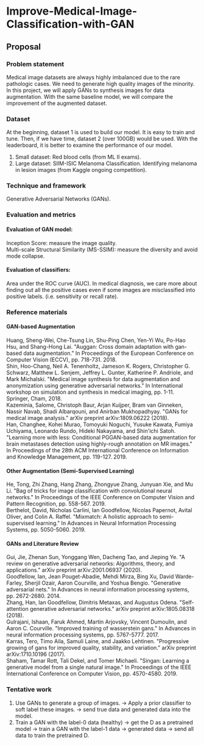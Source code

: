 # Improve-Medical-Image-Classification-with-GAN
 
## Proposal
### Problem statement
Medical image datasets are always highly imbalanced due to the rare pathologic cases. We need to generate high quality images of the minority. In this project, we will apply GANs to synthesis images for data augmentation. With the same baseline model, we will compare the improvement of the augmented dataset.
### Dataset
At the beginning, dataset 1 is used to build our model. It is easy to train and tune. Then, if we have time, dataset 2 (over 100GB) would be used. With the leaderboard, it is better to examine the performance of our model.  
1) Small dataset: Red blood cells (from ML II exams).  
2) Large dataset: SIIM-ISIC Melanoma Classification. Identifying melanoma in lesion images (from Kaggle ongoing competition).  
### Technique and framework
Generative Adversarial Networks (GANs).  
### Evaluation and metrics
#### Evaluation of GAN model: 
Inception Score: measure the image quality.  
Multi-scale Structural Similarity (MS-SSIM): measure the diversity and avoid mode collapse.  
#### Evaluation of classifiers: 
Area under the ROC curve (AUC). In medical diagnosis, we care more about finding out all the positive cases even if some images are misclassified into positive labels. (i.e. sensitivity or recall rate).  
### Reference materials
#### GAN-based Augmentation
Huang, Sheng-Wei, Che-Tsung Lin, Shu-Ping Chen, Yen-Yi Wu, Po-Hao Hsu, and Shang-Hong Lai. "Auggan: Cross domain adaptation with gan-based data augmentation." In Proceedings of the European Conference on Computer Vision (ECCV), pp. 718-731. 2018.  
Shin, Hoo-Chang, Neil A. Tenenholtz, Jameson K. Rogers, Christopher G. Schwarz, Matthew L. Senjem, Jeffrey L. Gunter, Katherine P. Andriole, and Mark Michalski. "Medical image synthesis for data augmentation and anonymization using generative adversarial networks." In International workshop on simulation and synthesis in medical imaging, pp. 1-11. Springer, Cham, 2018.  
Kazeminia, Salome, Christoph Baur, Arjan Kuijper, Bram van Ginneken, Nassir Navab, Shadi Albarqouni, and Anirban Mukhopadhyay. "GANs for medical image analysis." arXiv preprint arXiv:1809.06222 (2018).  
Han, Changhee, Kohei Murao, Tomoyuki Noguchi, Yusuke Kawata, Fumiya Uchiyama, Leonardo Rundo, Hideki Nakayama, and Shin'ichi Satoh. "Learning more with less: Conditional PGGAN-based data augmentation for brain metastases detection using highly-rough annotation on MR images." In Proceedings of the 28th ACM International Conference on Information and Knowledge Management, pp. 119-127. 2019.  
#### Other Augmentation (Semi-Supervised Learning)
He, Tong, Zhi Zhang, Hang Zhang, Zhongyue Zhang, Junyuan Xie, and Mu Li. "Bag of tricks for image classification with convolutional neural networks." In Proceedings of the IEEE Conference on Computer Vision and Pattern Recognition, pp. 558-567. 2019.  
Berthelot, David, Nicholas Carlini, Ian Goodfellow, Nicolas Papernot, Avital Oliver, and Colin A. Raffel. "Mixmatch: A holistic approach to semi-supervised learning." In Advances in Neural Information Processing Systems, pp. 5050-5060. 2019.  
#### GANs and Literature Review
Gui, Jie, Zhenan Sun, Yonggang Wen, Dacheng Tao, and Jieping Ye. "A review on generative adversarial networks: Algorithms, theory, and applications." arXiv preprint arXiv:2001.06937 (2020).  
Goodfellow, Ian, Jean Pouget-Abadie, Mehdi Mirza, Bing Xu, David Warde-Farley, Sherjil Ozair, Aaron Courville, and Yoshua Bengio. "Generative adversarial nets." In Advances in neural information processing systems, pp. 2672-2680. 2014.  
Zhang, Han, Ian Goodfellow, Dimitris Metaxas, and Augustus Odena. "Self-attention generative adversarial networks." arXiv preprint arXiv:1805.08318 (2018).  
Gulrajani, Ishaan, Faruk Ahmed, Martin Arjovsky, Vincent Dumoulin, and Aaron C. Courville. "Improved training of wasserstein gans." In Advances in neural information processing systems, pp. 5767-5777. 2017.  
Karras, Tero, Timo Aila, Samuli Laine, and Jaakko Lehtinen. "Progressive growing of gans for improved quality, stability, and variation." arXiv preprint arXiv:1710.10196 (2017).  
Shaham, Tamar Rott, Tali Dekel, and Tomer Michaeli. "Singan: Learning a generative model from a single natural image." In Proceedings of the IEEE International Conference on Computer Vision, pp. 4570-4580. 2019.  
### Tentative work
1) Use GANs to generate a group of images. -> Apply a prior classifier to soft label these images. -> send true data and generated data into the model.  
2) Train a GAN with the label-0 data (healthy) -> get the D as a pretrained model -> train a GAN with the label-1 data -> generated data -> send all data to train the pretrained D.  
